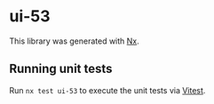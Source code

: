# ui-53

This library was generated with [Nx](https://nx.dev).

## Running unit tests

Run `nx test ui-53` to execute the unit tests via [Vitest](https://vitest.dev/).
